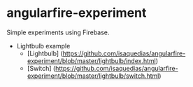 angularfire-experiment
======================
Simple experiments using Firebase. 

* Lightbulb example
  * [Lightbulb] (https://github.com/isaquedias/angularfire-experiment/blob/master/lightbulb/index.html) 
  * [Switch] (https://github.com/isaquedias/angularfire-experiment/blob/master/lightbulb/switch.html) 
